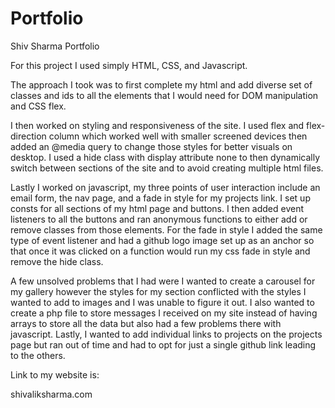 # Portfolio
Shiv Sharma Portfolio

For this project I used simply HTML, CSS, and Javascript.

The approach I took was to first complete my html and add diverse set of classes and ids to all the elements that I would need for DOM manipulation and CSS flex.

I then worked on styling and responsiveness of the site. I used flex and flex-direction column which worked well with smaller screened devices then added an @media query to change those styles for better visuals on desktop. I used a hide class with display attribute none to then dynamically switch between sections of the site and to avoid creating multiple html files.

Lastly I worked on javascript, my three points of user interaction include an email form, the nav page, and a fade in style for my projects link. I set up consts for all sections of my html page and buttons. I then added event listeners to all the buttons and ran anonymous functions to either add or remove classes from those elements. For the fade in style I added the same type of event listener and had a github logo image set up as an anchor so that once it was clicked on a function would run my css fade in style and remove the hide class.

A few unsolved problems that I had were I wanted to create a carousel for my gallery however the styles for my section conflicted with the styles I wanted to add to images and I was unable to figure it out. I also wanted to create a php file to store messages I received on my site instead of having arrays to store all the data but also had a few problems there with javascript. Lastly, I wanted to add individual links to projects on the projects page but ran out of time and had to opt for just a single github link leading to the others.

Link to my website is:

shivaliksharma.com
